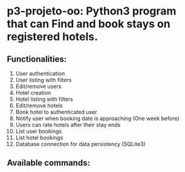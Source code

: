 # p3-projeto-oo: Python3 program that can Find and book stays on registered hotels.

## Functionalities:
 1.  User authentication
 2.  User listing with filters
 3.  Edit/remove users
 4.  Hotel creation
 5.  Hotel listing with filters
 6.  Edit/remove hotels
 7.  Book hotel to authenticated user
 8.  Notify user when booking date is approaching (One week before)
 9.  Users can rate hotels after their stay ends
 10. List user bookings
 11. List hotel bookings
 12. Database connection for data persistency (SQLite3)
 
## Available commands:
